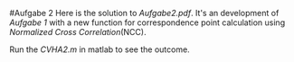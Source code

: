 #Aufgabe 2
Here is the solution to *Aufgabe2.pdf*. It's an development of *Aufgabe 1* with a new function for correspondence point calculation using *Normalized Cross Correlation*(NCC). 

Run the *CVHA2.m* in matlab to see the outcome. 